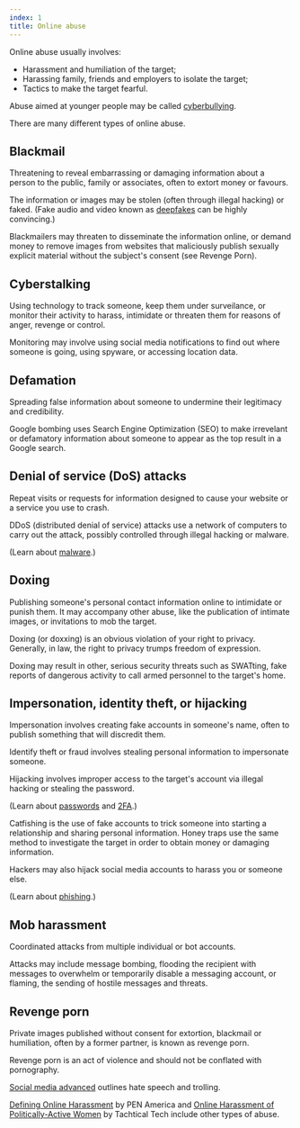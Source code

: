```yaml
---
index: 1
title: Online abuse
---
```

Online abuse usually involves: 

*	Harassment and humiliation of the target;
*	Harassing family, friends and employers to isolate the target;
*	Tactics to make the target fearful. 

Abuse aimed at younger people may be called [cyberbullying](https://cyberbullying.org/).

There are many different types of online abuse. 

## Blackmail

Threatening to reveal embarrassing or damaging information about a person to the public, family or associates, often to extort money or favours.

The information or images may be stolen (often through illegal hacking) or faked. (Fake audio and video known as [deepfakes](https://www.buzzfeed.com/craigsilverman/obama-jordan-peele-deepfake-video-debunk-buzzfeed?utm_term=.hlxWpqMOo#.rlDN6YM4o) can be highly convincing.)  

Blackmailers may threaten to disseminate the information online, or demand money to remove images from websites that maliciously publish sexually explicit material without the subject's consent (see Revenge Porn).

## Cyberstalking 

Using technology to track someone, keep them under surveilance, or monitor their activity to harass, intimidate or threaten them for reasons of anger, revenge or control.

Monitoring may involve using social media notifications to find out where someone is going, using spyware, or accessing location data.

## Defamation

Spreading false information about someone to undermine their legitimacy and credibility.

Google bombing uses Search Engine Optimization (SEO) to make irrevelant or defamatory information about someone to appear as the top result in a Google search. 

## Denial of service (DoS) attacks

Repeat visits or requests for information designed to cause your website or a service you use to crash. 

DDoS (distributed denial of service) attacks use a network of computers to carry out the attack, possibly controlled through illegal hacking or malware. 

(Learn about [malware](umbrella://lesson/malware/0).)

## Doxing
 	
Publishing someone's personal contact information online to intimidate or punish them. It may accompany other abuse, like the publication of intimate images, or invitations to mob the target. 

Doxing (or doxxing) is an obvious violation of your right to privacy. Generally, in law, the right to privacy trumps freedom of expression.

Doxing may result in other, serious security threats such as SWATting, fake reports of dangerous activity to call armed personnel to the target's home.  

## Impersonation, identity theft, or hijacking

Impersonation involves creating fake accounts in someone's name, often to publish something that will discredit them. 

Identify theft or fraud involves stealing personal information to impersonate someone.  

Hijacking involves improper access to the target's account via illegal hacking or stealing the password. 

(Learn about [passwords](umbrella://lesson/passwords/0) and [2FA](umbrella://lesson/passwords/1).)

Catfishing is the use of fake accounts to trick someone into starting a relationship and sharing personal information. Honey traps use the same method to investigate the target in order to obtain money or damaging information.    

Hackers may also hijack social media accounts to harass you or someone else. 

(Learn about [phishing](umbrella://lesson/phishing).)

## Mob harassment

Coordinated attacks from multiple individual or bot accounts. 

Attacks may include message bombing, flooding the recipient with messages to overwhelm or temporarily disable a messaging account, or flaming, the sending of hostile messages and threats. 

## Revenge porn 

Private images published without consent for extortion, blackmail or humiliation, often by a former partner, is known as revenge porn. 

Revenge porn is an act of violence and should not be conflated with pornography.

[Social media advanced](umbrella://lesson/social-media/1) outlines hate speech and trolling.

[Defining Online Harassment](https://onlineharassmentfieldmanual.pen.org/additional-resources/defining-online-harassment-a-glossary-of-terms/) by PEN America and [Online Harassment of Politically-Active Women](https://xyz.informationactivism.org/en/online-harassment-of-politically-active-women-introduction) by Tachtical Tech include other types of abuse.